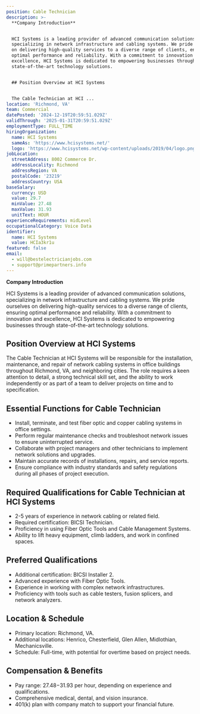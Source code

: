 ```yaml
---
position: Cable Technician
description: >-
  **Company Introduction**


  HCI Systems is a leading provider of advanced communication solutions,
  specializing in network infrastructure and cabling systems. We pride ourselves
  on delivering high-quality services to a diverse range of clients, ensuring
  optimal performance and reliability. With a commitment to innovation and
  excellence, HCI Systems is dedicated to empowering businesses through
  state-of-the-art technology solutions.


  ## Position Overview at HCI Systems


  The Cable Technician at HCI ...
location: 'Richmond, VA'
team: Commercial
datePosted: '2024-12-19T20:59:51.029Z'
validThrough: '2025-01-31T20:59:51.029Z'
employmentType: FULL_TIME
hiringOrganization:
  name: HCI Systems
  sameAs: 'https://www.hcisystems.net/'
  logo: 'https://www.hcisystems.net/wp-content/uploads/2019/04/logo.png'
jobLocation:
  streetAddress: 8002 Commerce Dr.
  addressLocality: Richmond
  addressRegion: VA
  postalCode: '23219'
  addressCountry: USA
baseSalary:
  currency: USD
  value: 29.7
  minValue: 27.48
  maxValue: 31.93
  unitText: HOUR
experienceRequirements: midLevel
occupationalCategory: Voice Data
identifier:
  name: HCI Systems
  value: HCIa3kr1u
featured: false
email:
  - will@bestelectricianjobs.com
  - support@primepartners.info
---
```




**Company Introduction**

HCI Systems is a leading provider of advanced communication solutions, specializing in network infrastructure and cabling systems. We pride ourselves on delivering high-quality services to a diverse range of clients, ensuring optimal performance and reliability. With a commitment to innovation and excellence, HCI Systems is dedicated to empowering businesses through state-of-the-art technology solutions.

## Position Overview at HCI Systems

The Cable Technician at HCI Systems will be responsible for the installation, maintenance, and repair of network cabling systems in office buildings throughout Richmond, VA, and neighboring cities. The role requires a keen attention to detail, a strong technical skill set, and the ability to work independently or as part of a team to deliver projects on time and to specification.

## Essential Functions for Cable Technician

- Install, terminate, and test fiber optic and copper cabling systems in office settings.
- Perform regular maintenance checks and troubleshoot network issues to ensure uninterrupted service.
- Collaborate with project managers and other technicians to implement network solutions and upgrades.
- Maintain accurate records of installations, repairs, and service reports.
- Ensure compliance with industry standards and safety regulations during all phases of project execution.

## Required Qualifications for Cable Technician at HCI Systems

- 2-5 years of experience in network cabling or related field.
- Required certification: BICSI Technician.
- Proficiency in using Fiber Optic Tools and Cable Management Systems.
- Ability to lift heavy equipment, climb ladders, and work in confined spaces.

## Preferred Qualifications

- Additional certification: BICSI Installer 2.
- Advanced experience with Fiber Optic Tools.
- Experience in working with complex network infrastructures.
- Proficiency with tools such as cable testers, fusion splicers, and network analyzers.

## Location & Schedule

- Primary location: Richmond, VA.
- Additional locations: Henrico, Chesterfield, Glen Allen, Midlothian, Mechanicsville.
- Schedule: Full-time, with potential for overtime based on project needs.

## Compensation & Benefits

- Pay range: $27.48-$31.93 per hour, depending on experience and qualifications.
- Comprehensive medical, dental, and vision insurance.
- 401(k) plan with company match to support your financial future.

